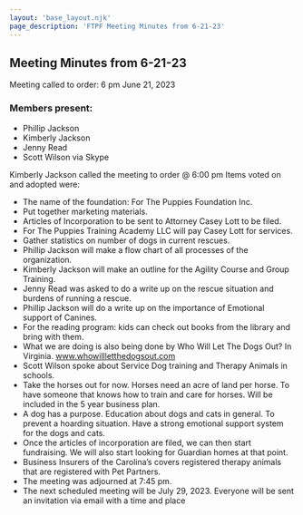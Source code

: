 ```yaml
---
layout: 'base_layout.njk'
page_description: 'FTPF Meeting Minutes from 6-21-23'
---
```


## Meeting Minutes from 6-21-23

Meeting called to order: 6 pm June 21, 2023

### Members present:
- Phillip Jackson
- Kimberly Jackson
- Jenny Read
- Scott Wilson via Skype


Kimberly Jackson called the meeting to order @ 6:00 pm
Items voted on and adopted were:
- The name of the foundation: For The Puppies Foundation Inc.
- Put together marketing materials.
- Articles of Incorporation to be sent to Attorney Casey Lott to be filed.
- For The Puppies Training Academy LLC will pay Casey Lott for services.
- Gather statistics on number of dogs in current rescues.
- Phillip Jackson will make a flow chart of all processes of the organization.
- Kimberly Jackson will make an outline for the Agility Course and Group Training.
- Jenny Read was asked to do a write up on the rescue situation and burdens of running a rescue.
- Phillip Jackson will do a write up on the importance of Emotional support of Canines.
- For the reading program: kids can check out books from the library and bring with them.
- What we are doing is also being done by Who Will Let The Dogs Out? In Virginia.
www.whowillletthedogsout.com
- Scott Wilson spoke about Service Dog training and Therapy Animals in schools.
- Take the horses out for now. Horses need an acre of land per horse. To have someone that knows how to train and care for horses. Will be included in the 5 year business plan.
- A dog has a purpose. Education about dogs and cats in general. To prevent a hoarding situation. Have a strong emotional support system for the dogs and cats.
- Once the articles of incorporation are filed, we can then start fundraising. We will also start looking for Guardian homes at that point.
- Business Insurers of the Carolina’s covers registered therapy animals that are registered with Pet Partners.
- The meeting was adjourned at 7:45 pm.
- The next scheduled meeting will be July 29, 2023.
Everyone will be sent an invitation via email with a time and place